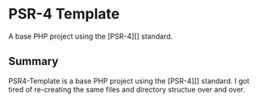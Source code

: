 # PSR-4 Template

A base PHP project using the [PSR-4][] standard.

## Summary

PSR4-Template is a base PHP project using the [PSR-4][] standard.  I got tired of re-creating the same files and directory structue over and over.